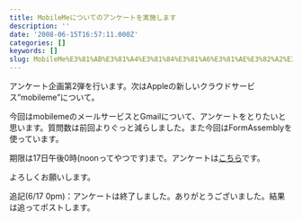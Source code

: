 ```yaml
---
title: MobileMeについてのアンケートを実施します
description: ''
date: '2008-06-15T16:57:11.000Z'
categories: []
keywords: []
slug: MobileMe%E3%81%AB%E3%81%A4%E3%81%84%E3%81%A6%E3%81%AE%E3%82%A2%E3%83%B3%E3%82%B1%E3%83%BC%E3%83%88%E3%82%92%E5%AE%9F%E6%96%BD%E3%81%97%E3%81%BE%E3%...
---
```

アンケート企画第2弾を行います。次はAppleの新しいクラウドサービス”mobileme”について。

今回はmobilemeのメールサービスとGmailについて、アンケートをとりたいと思います。質問数は前回よりぐっと減らしました。また今回はFormAssemblyを使っています。

期限は17日午後0時(noonってやつです)まで。アンケートは[こちら](http://app.formassembly.com/forms/view/23728)です。

よろしくお願いします。

追記(6/17 0pm)：アンケートは終了しました。ありがとうございました。結果は追ってポストします。